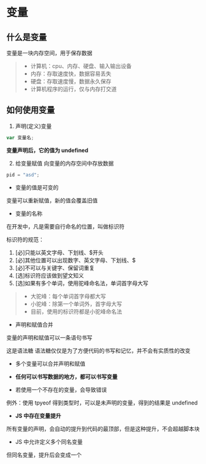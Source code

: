 # 变量

## 什么是变量

变量是一块内存空间，用于保存数据

> - 计算机：cpu、内存、硬盘、输入输出设备
> - 内存：存取速度快，数据容易丢失
> - 硬盘：存取速度慢，数据永久保存
> - 计算机程序的运行，仅与内存打交道

## 如何使用变量

1. 声明(定义)变量

```js
var 变量名;
```

**变量声明后，它的值为 undefined**

2. 给变量赋值
   向变量的内存空间中存放数据

```js
pid = "asd";
```

- 变量的值是可变的

变量可以重新赋值，新的值会覆盖旧值

- 变量的名称

在开发中，凡是需要自行命名的位置，叫做标识符

标识符的规范：

1. [必]只能以英文字母、下划线、$开头
2. [必]其他位置可以出现数字、英文字母、下划线、$
3. [必]不可以与关键字、保留词重复
4. [选]标识符应该做到望文知义
5. [选]如果有多个单词，使用驼峰命名法，单词首字母大写

> - 大驼峰：每个单词首字母都大写
> - 小驼峰：除第一个单词外，首字母大写
> - 目前，使用的标识符都是小驼峰命名法

- 声明和赋值合并

变量的声明和赋值可以一条语句书写

这是语法糖 语法糖仅仅是为了方便代码的书写和记忆，并不会有实质性的改变

- 多个变量可以合并声明和赋值

- **任何可以书写数据的地方，都可以书写变量**

- 若使用一个不存在的变量，会导致错误

例外：使用 tpyeof 得到类型时，可以是未声明的变量，得到的结果是 undefined

- **JS 中存在变量提升**

所有变量的声明，会自动的提升到代码的最顶部，但是这种提升，不会超越脚本块

- JS 中允许定义多个同名变量

但同名变量，提升后会变成一个
